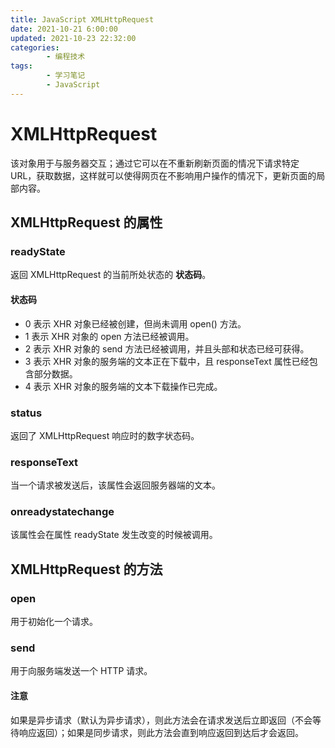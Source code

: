 ```yaml
---
title: JavaScript XMLHttpRequest
date: 2021-10-21 6:00:00
updated: 2021-10-23 22:32:00
categories:
        - 编程技术
tags:
        - 学习笔记
        - JavaScript
---
```


# XMLHttpRequest

该对象用于与服务器交互；通过它可以在不重新刷新页面的情况下请求特定 URL，获取数据，这样就可以使得网页在不影响用户操作的情况下，更新页面的局部内容。

## XMLHttpRequest 的属性

### readyState

返回 XMLHttpRequest 的当前所处状态的 **状态码**。

#### 状态码

- 0 表示 XHR 对象已经被创建，但尚未调用 open() 方法。
- 1 表示 XHR 对象的 open 方法已经被调用。
- 2 表示 XHR 对象的 send 方法已经被调用，并且头部和状态已经可获得。
- 3 表示 XHR 对象的服务端的文本正在下载中，且 responseText 属性已经包含部分数据。
- 4 表示 XHR 对象的服务端的文本下载操作已完成。

### status

返回了 XMLHttpRequest 响应时的数字状态码。

### responseText

当一个请求被发送后，该属性会返回服务器端的文本。

### onreadystatechange

该属性会在属性 readyState 发生改变的时候被调用。

## XMLHttpRequest 的方法

### open

用于初始化一个请求。

### send

用于向服务端发送一个 HTTP 请求。

#### 注意

如果是异步请求（默认为异步请求），则此方法会在请求发送后立即返回（不会等待响应返回）；如果是同步请求，则此方法会直到响应返回到达后才会返回。
